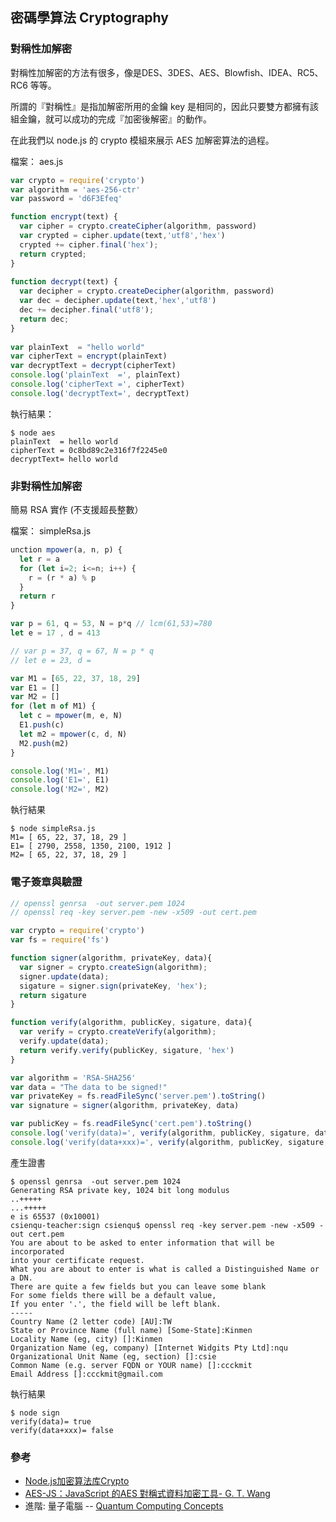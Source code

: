 ## 密碼學算法 Cryptography

### 對稱性加解密

對稱性加解密的方法有很多，像是DES、3DES、AES、Blowfish、IDEA、RC5、RC6 等等。

所謂的『對稱性』是指加解密所用的金鑰 key 是相同的，因此只要雙方都擁有該組金鑰，就可以成功的完成『加密後解密』的動作。

在此我們以 node.js 的 crypto 模組來展示 AES 加解密算法的過程。

檔案： aes.js

```js
var crypto = require('crypto')
var algorithm = 'aes-256-ctr'
var password = 'd6F3Efeq'

function encrypt(text) {
  var cipher = crypto.createCipher(algorithm, password)
  var crypted = cipher.update(text,'utf8','hex')
  crypted += cipher.final('hex');
  return crypted;
}
 
function decrypt(text) {
  var decipher = crypto.createDecipher(algorithm, password)
  var dec = decipher.update(text,'hex','utf8')
  dec += decipher.final('utf8');
  return dec;
}
 
var plainText  = "hello world"
var cipherText = encrypt(plainText)
var decryptText = decrypt(cipherText)
console.log('plainText  =', plainText)
console.log('cipherText =', cipherText)
console.log('decryptText=', decryptText)
``` 

執行結果：

```
$ node aes
plainText  = hello world
cipherText = 0c8bd89c2e316f7f2245e0
decryptText= hello world
```

### 非對稱性加解密

簡易 RSA 實作 (不支援超長整數）

檔案： simpleRsa.js

```js
unction mpower(a, n, p) {
  let r = a
  for (let i=2; i<=n; i++) {
    r = (r * a) % p
  }
  return r
}

var p = 61, q = 53, N = p*q // lcm(61,53)=780
let e = 17 , d = 413

// var p = 37, q = 67, N = p * q
// let e = 23, d = 

var M1 = [65, 22, 37, 18, 29]
var E1 = []
var M2 = []
for (let m of M1) {
  let c = mpower(m, e, N)
  E1.push(c)
  let m2 = mpower(c, d, N)
  M2.push(m2)
}

console.log('M1=', M1)
console.log('E1=', E1)
console.log('M2=', M2)
```

執行結果

```
$ node simpleRsa.js
M1= [ 65, 22, 37, 18, 29 ]
E1= [ 2790, 2558, 1350, 2100, 1912 ]
M2= [ 65, 22, 37, 18, 29 ]
```

### 電子簽章與驗證

```js
// openssl genrsa  -out server.pem 1024
// openssl req -key server.pem -new -x509 -out cert.pem

var crypto = require('crypto')
var fs = require('fs')

function signer(algorithm, privateKey, data){
  var signer = crypto.createSign(algorithm);
  signer.update(data);
  sigature = signer.sign(privateKey, 'hex');
  return sigature
}

function verify(algorithm, publicKey, sigature, data){
  var verify = crypto.createVerify(algorithm);
  verify.update(data);
  return verify.verify(publicKey, sigature, 'hex')
}

var algorithm = 'RSA-SHA256'
var data = "The data to be signed!"
var privateKey = fs.readFileSync('server.pem').toString()
var signature = signer(algorithm, privateKey, data)

var publicKey = fs.readFileSync('cert.pem').toString()
console.log('verify(data)=', verify(algorithm, publicKey, sigature, data))         // 驗證是否為公鑰發出者 (私鑰擁有者)
console.log('verify(data+xxx)=', verify(algorithm, publicKey, sigature, data + "xxx"))

```

產生證書

```
$ openssl genrsa  -out server.pem 1024
Generating RSA private key, 1024 bit long modulus
..+++++
...+++++
e is 65537 (0x10001)
csienqu-teacher:sign csienqu$ openssl req -key server.pem -new -x509 -out cert.pem
You are about to be asked to enter information that will be incorporated
into your certificate request.
What you are about to enter is what is called a Distinguished Name or a DN.
There are quite a few fields but you can leave some blank
For some fields there will be a default value,
If you enter '.', the field will be left blank.
-----
Country Name (2 letter code) [AU]:TW
State or Province Name (full name) [Some-State]:Kinmen
Locality Name (eg, city) []:Kinmen
Organization Name (eg, company) [Internet Widgits Pty Ltd]:nqu
Organizational Unit Name (eg, section) []:csie
Common Name (e.g. server FQDN or YOUR name) []:ccckmit
Email Address []:ccckmit@gmail.com
```

執行結果

```
$ node sign
verify(data)= true
verify(data+xxx)= false
```


### 參考

* [Node.js加密算法库Crypto](http://blog.fens.me/nodejs-crypto/)
* [AES-JS：JavaScript 的AES 對稱式資料加密工具- G. T. Wang](https://blog.gtwang.org/programming/javascript-aes-symmetric-encryption-tutorial/)
* 進階: 量子電腦 -- [Quantum Computing Concepts](https://www.youtube.com/playlist?list=PL50XnIfJxPDWDyea8EbbLe8GHfXkWU7W_)